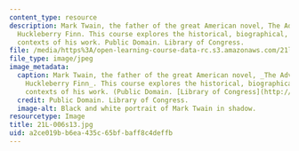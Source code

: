 ```yaml
---
content_type: resource
description: Mark Twain, the father of the great American novel, The Adventures of
  Huckleberry Finn. This course explores the historical, biographical, and literary
  contexts of his work. Public Domain. Library of Congress.
file: /media/https%3A/open-learning-course-data-rc.s3.amazonaws.com/21l-006-american-literature-spring-2013/a2ce019bb6ea435c65bfbaff8c4deffb_21L-006s13.jpg
file_type: image/jpeg
image_metadata:
  caption: Mark Twain, the father of the great American novel, _The Adventures of
    Huckleberry Finn_. This course explores the historical, biographical, and literary
    contexts of his work. (Public Domain. [Library of Congress](http://www.loc.gov/rr/print/list/235_pot.html).)
  credit: Public Domain. Library of Congress.
  image-alt: Black and white portrait of Mark Twain in shadow.
resourcetype: Image
title: 21L-006s13.jpg
uid: a2ce019b-b6ea-435c-65bf-baff8c4deffb
---
```

